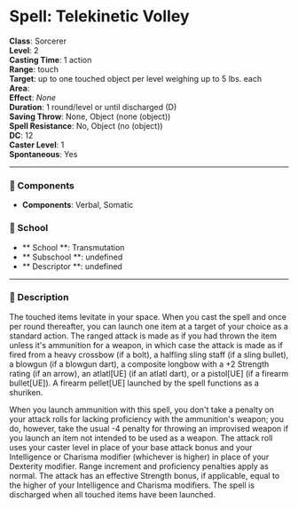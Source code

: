 
# Spell: Telekinetic Volley
**Class**: Sorcerer  
**Level**: 2  
**Casting Time**: 1 action  
**Range**: touch  
**Target**: up to one touched object per level weighing up to 5 lbs. each  
**Area**:   
**Effect**: _None_  
**Duration**: 1 round/level or until discharged (D)  
**Saving Throw**: None, Object (none (object))  
**Spell Resistance**: No, Object (no (object))  
**DC**: 12  
**Caster Level**: 1  
**Spontaneous**: Yes

---

### 🔮 Components
- **Components**: Verbal, Somatic

### 🏫 School
- ** School **: Transmutation
- ** Subschool **: undefined
- ** Descriptor **: undefined
---

### 📜 Description
The touched items levitate in your space. When you cast the spell and once per round thereafter, you can launch one item at a target of your choice as a standard action. The ranged attack is made as if you had thrown the item unless it's ammunition for a weapon, in which case the attack is made as if fired from a heavy crossbow (if a bolt), a halfling sling staff (if a sling bullet), a blowgun (if a blowgun dart), a composite longbow with a +2 Strength rating (if an arrow), an atlatl[UE] (if an atlatl dart), or a pistol[UE] (if a firearm bullet[UE]). A firearm pellet[UE] launched by the spell functions as a shuriken.

When you launch ammunition with this spell, you don't take a penalty on your attack rolls for lacking proficiency with the ammunition's weapon; you do, however, take the usual -4 penalty for throwing an improvised weapon if you launch an item not intended to be used as a weapon. The attack roll uses your caster level in place of your base attack bonus and your Intelligence or Charisma modifier (whichever is higher) in place of your Dexterity modifier. Range increment and proficiency penalties apply as normal. The attack has an effective Strength bonus, if applicable, equal to the higher of your Intelligence and Charisma modifiers. The spell is discharged when all touched items have been launched.
